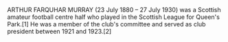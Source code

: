 ARTHUR FARQUHAR MURRAY (23 July 1880 – 27 July 1930) was a Scottish amateur football centre half who played in the Scottish League for Queen's Park.[1] He was a member of the club's committee and served as club president between 1921 and 1923.[2]

